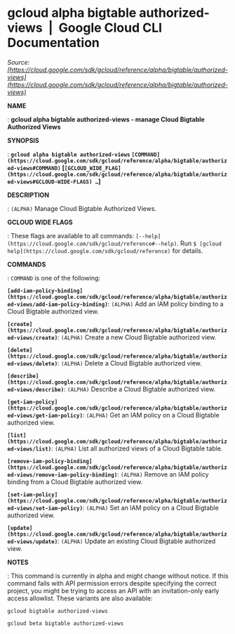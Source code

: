 # gcloud alpha bigtable authorized-views  |  Google Cloud CLI Documentation

*Source: [https://cloud.google.com/sdk/gcloud/reference/alpha/bigtable/authorized-views](https://cloud.google.com/sdk/gcloud/reference/alpha/bigtable/authorized-views)*

**NAME**

: **gcloud alpha bigtable authorized-views - manage Cloud Bigtable Authorized Views**

**SYNOPSIS**

: **`gcloud alpha bigtable authorized-views` `[COMMAND](https://cloud.google.com/sdk/gcloud/reference/alpha/bigtable/authorized-views#COMMAND)` [`[GCLOUD_WIDE_FLAG](https://cloud.google.com/sdk/gcloud/reference/alpha/bigtable/authorized-views#GCLOUD-WIDE-FLAGS) …`]**

**DESCRIPTION**

: `(ALPHA)` Manage Cloud Bigtable Authorized Views.

**GCLOUD WIDE FLAGS**

: These flags are available to all commands: `[--help](https://cloud.google.com/sdk/gcloud/reference#--help)`.
Run `$ [gcloud help](https://cloud.google.com/sdk/gcloud/reference)` for details.

**COMMANDS**

: ``COMMAND`` is one of the following:

**`[add-iam-policy-binding](https://cloud.google.com/sdk/gcloud/reference/alpha/bigtable/authorized-views/add-iam-policy-binding)`**:
`(ALPHA)` Add an IAM policy binding to a Cloud Bigtable authorized
view.

**`[create](https://cloud.google.com/sdk/gcloud/reference/alpha/bigtable/authorized-views/create)`**:
`(ALPHA)` Create a new Cloud Bigtable authorized view.

**`[delete](https://cloud.google.com/sdk/gcloud/reference/alpha/bigtable/authorized-views/delete)`**:
`(ALPHA)` Delete a Cloud Bigtable authorized view.

**`[describe](https://cloud.google.com/sdk/gcloud/reference/alpha/bigtable/authorized-views/describe)`**:
`(ALPHA)` Describe a Cloud Bigtable authorized view.

**`[get-iam-policy](https://cloud.google.com/sdk/gcloud/reference/alpha/bigtable/authorized-views/get-iam-policy)`**:
`(ALPHA)` Get an IAM policy on a Cloud Bigtable authorized view.

**`[list](https://cloud.google.com/sdk/gcloud/reference/alpha/bigtable/authorized-views/list)`**:
`(ALPHA)` List all authorized views of a Cloud Bigtable table.

**`[remove-iam-policy-binding](https://cloud.google.com/sdk/gcloud/reference/alpha/bigtable/authorized-views/remove-iam-policy-binding)`**:
`(ALPHA)` Remove an IAM policy binding from a Cloud Bigtable
authorized view.

**`[set-iam-policy](https://cloud.google.com/sdk/gcloud/reference/alpha/bigtable/authorized-views/set-iam-policy)`**:
`(ALPHA)` Set an IAM policy on a Cloud Bigtable authorized view.

**`[update](https://cloud.google.com/sdk/gcloud/reference/alpha/bigtable/authorized-views/update)`**:
`(ALPHA)` Update an existing Cloud Bigtable authorized view.

**NOTES**

: This command is currently in alpha and might change without notice. If this
command fails with API permission errors despite specifying the correct project,
you might be trying to access an API with an invitation-only early access
allowlist. These variants are also available:

```
gcloud bigtable authorized-views
```

```
gcloud beta bigtable authorized-views
```